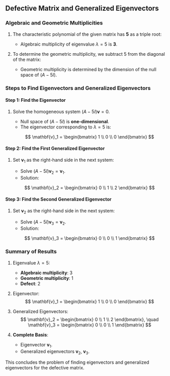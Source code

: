 ## Defective Matrix and Generalized Eigenvectors

### Algebraic and Geometric Multiplicities

1. The characteristic polynomial of the given matrix has **5** as a triple root:
    - Algebraic multiplicity of eigenvalue $\lambda = 5$ is **3**.

2. To determine the geometric multiplicity, we subtract $5$ from the diagonal of the matrix:
    - Geometric multiplicity is determined by the dimension of the null space of $(A - 5I)$.

### Steps to Find Eigenvectors and Generalized Eigenvectors

#### Step 1: Find the Eigenvector

1. Solve the homogeneous system $(A - 5I)\mathbf{v} = 0$.
    - Null space of $(A - 5I)$ is **one-dimensional**.
    - The eigenvector corresponding to $\lambda = 5$ is:
    
    $$
    \mathbf{v}_1 = \begin{bmatrix} 1 \\ 0 \\ 0 \end{bmatrix}
    $$

#### Step 2: Find the First Generalized Eigenvector

1. Set $\mathbf{v}_1$ as the right-hand side in the next system:
    - Solve $(A - 5I)\mathbf{v}_2 = \mathbf{v}_1$.
    - Solution:
    
    $$
    \mathbf{v}_2 = \begin{bmatrix} 0 \\ 1 \\ 2 \end{bmatrix}
    $$

#### Step 3: Find the Second Generalized Eigenvector

1. Set $\mathbf{v}_2$ as the right-hand side in the next system:
    - Solve $(A - 5I)\mathbf{v}_3 = \mathbf{v}_2$.
    - Solution:
    
    $$
    \mathbf{v}_3 = \begin{bmatrix} 0 \\ 0 \\ 1 \end{bmatrix}
    $$

### Summary of Results

1. Eigenvalue $\lambda = 5$:
    - **Algebraic multiplicity**: $3$
    - **Geometric multiplicity**: $1$
    - **Defect**: $2$
  
2. Eigenvector:
    $$
    \mathbf{v}_1 = \begin{bmatrix} 1 \\ 0 \\ 0 \end{bmatrix}
    $$

3. Generalized Eigenvectors:
    $$
    \mathbf{v}_2 = \begin{bmatrix} 0 \\ 1 \\ 2 \end{bmatrix}, \quad \mathbf{v}_3 = \begin{bmatrix} 0 \\ 0 \\ 1 \end{bmatrix}
    $$

4. **Complete Basis**:
    - Eigenvector $\mathbf{v}_1$.
    - Generalized eigenvectors $\mathbf{v}_2$, $\mathbf{v}_3$.

This concludes the problem of finding eigenvectors and generalized eigenvectors for the defective matrix.